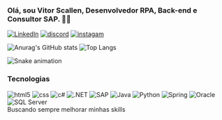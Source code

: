 
### Olá, sou Vitor Scallen, Desenvolvedor RPA, Back-end e Consultor SAP. ✌🏼

[![LinkedIn](https://img.shields.io/badge/LinkedIn-0077B5?style=for-the-badge&logo=linkedin&logoColor=white)](https://www.linkedin.com/in/vitor-scallen-560b21172/)
[![discord](https://img.shields.io/badge/Discord-7289DA?style=for-the-badge&logo=discord&logoColor=white)](https://discord.com/users/vitorscallen)
[![instagam](https://img.shields.io/badge/Instagram-E4405F?style=for-the-badge&logo=instagram&logoColor=whitee)](https://www.instagram.com/vitorscallen_/)

![Anurag's GitHub stats](https://github-readme-stats.vercel.app/api?username=vitorscallen77&show_icons=true&theme=highcontrast)
![Top Langs](https://github-readme-stats.vercel.app/api/top-langs/?username=vitorscallen77&layout=compact&theme=highcontrast)

![Snake animation](https://github.com/vitorscallen77/vitorscallen77/blob/output/github-contribution-grid-snake.svg)

### Tecnologias

<div style="display: inline-block;">
    <img align="center" alt="html5" src="https://img.shields.io/badge/HTML-239120?style=for-the-badge&logo=html5&logoColor=white" />
    <img align="center" alt="css" src="https://img.shields.io/badge/CSS-239120?&style=for-the-badge&logo=css3&logoColor=white" />
    <img align="center" alt="c#" src="https://img.shields.io/badge/C%23-239120?style=for-the-badge&logo=c-sharp&logoColor=white" />
    <img align="center" alt=".NET" src="https://img.shields.io/badge/.NET-5C2D91?style=for-the-badge&logo=.net&logoColor=white" />
    <img align="center" alt="SAP" src="https://img.shields.io/badge/SAP-0FAAFF?style=for-the-badge&logo=sap&logoColor=white" />
    <img align="center" alt="Java" src="https://img.shields.io/badge/Java-ED8B00?style=for-the-badge&logo=openjdk&logoColor=white" />
    <img align="center" alt="Python" src="https://img.shields.io/badge/Python-3776AB?style=for-the-badge&logo=python&logoColor=white" />
    <img align="center" alt="Spring" src="https://img.shields.io/badge/Spring-6DB33F?style=for-the-badge&logo=spring&logoColor=white" />
    <img align="center" alt="Oracle" src="https://img.shields.io/badge/Oracle-F80000?style=for-the-badge&logo=oracle&logoColor=white" />
    <img align="center" alt="SQL Server" src="https://img.shields.io/badge/Microsoft_SQL_Server-CC2927?style=for-the-badge&logo=microsoft-sql-server&logoColor=white" />
</div><br/>
Buscando sempre melhorar minhas skills
